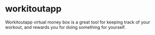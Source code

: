 # workitoutapp
Workitoutapp virtual money box is a great tool for keeping track of your workout, and rewards you for doing something for yourself.
